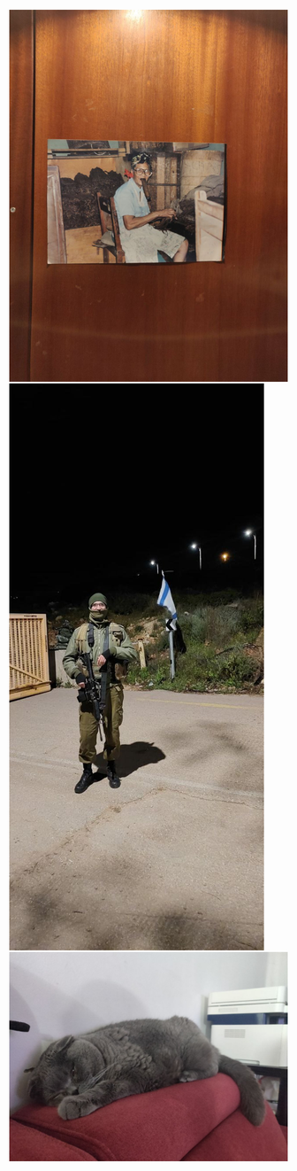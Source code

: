 ![FunnyPictureIFound](/images/babka.jpg) <br>
![AlsoMe](/images/agnash.jpg) <br>
![MyCat](/images/kote.jpg) <br>

